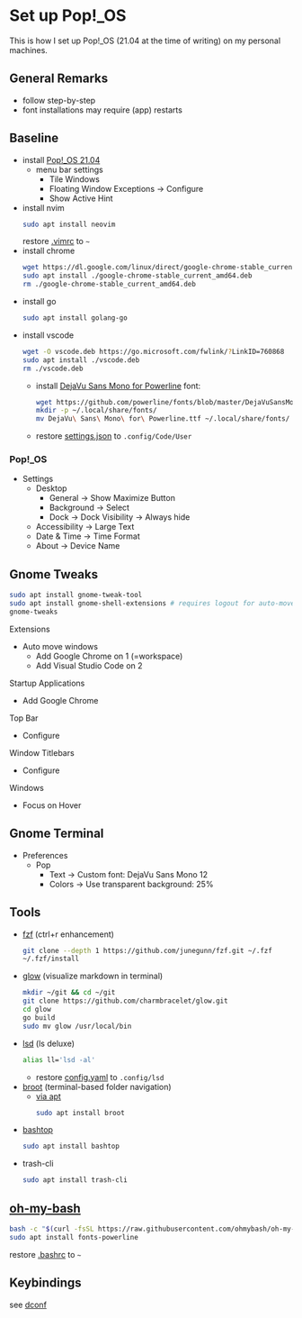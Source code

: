 # Set up Pop!_OS

This is how I set up Pop!_OS (21.04 at the time of writing) on my personal machines.

## General Remarks

- follow step-by-step
- font installations may require (app) restarts

## Baseline

- install [Pop!_OS 21.04](https://pop.system76.com/)
  - menu bar settings
    - Tile Windows
    - Floating Window Exceptions -> Configure
    - Show Active Hint
- install nvim
  ```bash
  sudo apt install neovim
  ```
  restore [.vimrc](.vimrc) to `~`
- install chrome
  ```bash
  wget https://dl.google.com/linux/direct/google-chrome-stable_current_amd64.deb
  sudo apt install ./google-chrome-stable_current_amd64.deb
  rm ./google-chrome-stable_current_amd64.deb
  ```
- install go
  ```bash
  sudo apt install golang-go
  ```
- install vscode
  ```bash
  wget -O vscode.deb https://go.microsoft.com/fwlink/?LinkID=760868
  sudo apt install ./vscode.deb
  rm ./vscode.deb
  ```
  - install [DejaVu Sans Mono for Powerline](https://stackoverflow.com/questions/64036536/strange-characters-for-ohmyz-in-vscode) font:
    ```bash
    wget https://github.com/powerline/fonts/blob/master/DejaVuSansMono/DejaVu%20Sans%20Mono%20for%20Powerline.ttf
    mkdir -p ~/.local/share/fonts/
    mv DejaVu\ Sans\ Mono\ for\ Powerline.ttf ~/.local/share/fonts/
    ```
  - restore [settings.json](.config/Code/User/settings.json) to `.config/Code/User`

### Pop!_OS

- Settings
  - Desktop
    - General -> Show Maximize Button
    - Background -> Select
    - Dock -> Dock Visibility -> Always hide
  - Accessibility -> Large Text
  - Date & Time -> Time Format
  - About -> Device Name

## Gnome Tweaks

```bash
sudo apt install gnome-tweak-tool
sudo apt install gnome-shell-extensions # requires logout for auto-move-windows to become available, see below
gnome-tweaks
```

Extensions
- Auto move windows
  - Add Google Chrome on 1 (=workspace)
  - Add Visual Studio Code on 2

Startup Applications
- Add Google Chrome

Top Bar
- Configure

Window Titlebars
- Configure

Windows
- Focus on Hover

## Gnome Terminal

- Preferences
  - Pop
    - Text -> Custom font: DejaVu Sans Mono 12
    - Colors -> Use transparent background: 25%

## Tools

- [fzf](https://github.com/junegunn/fzf) (ctrl+r enhancement)
  ```bash
  git clone --depth 1 https://github.com/junegunn/fzf.git ~/.fzf
  ~/.fzf/install
  ```
- [glow](https://github.com/charmbracelet/glow) (visualize markdown in terminal)
  ```bash
  mkdir ~/git && cd ~/git
  git clone https://github.com/charmbracelet/glow.git
  cd glow
  go build
  sudo mv glow /usr/local/bin
  ```
- [lsd](https://github.com/Peltoche/lsd#installation) (ls deluxe)
  ```bash
  alias ll='lsd -al'
  ```
  - restore [config.yaml](.config/lsd/config.yaml) to `.config/lsd`
- [broot](https://github.com/Canop/broot) (terminal-based folder navigation)
    - [via apt](https://packages.azlux.fr/)
      ```bash
      sudo apt install broot
      ```
- [bashtop](https://github.com/aristocratos/bashtop)
  ```bash
  sudo apt install bashtop
  ```
- trash-cli
  ```bash
  sudo apt install trash-cli
  ```

## [oh-my-bash](https://github.com/ohmybash/oh-my-bash)

```bash
bash -c "$(curl -fsSL https://raw.githubusercontent.com/ohmybash/oh-my-bash/master/tools/install.sh)"
sudo apt install fonts-powerline
```

restore [.bashrc](.bashrc) to `~`

## Keybindings

see [dconf](.config/dconf/user.conf)
